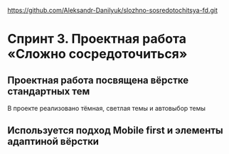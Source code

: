 https://github.com/Aleksandr-Danilyuk/slozhno-sosredotochitsya-fd.git

# Спринт 3. Проектная работа «Сложно сосредоточиться»
## Проектная работа посвящена вёрстке стандартных тем
  В проекте реализовано тёмная, светлая темы и автовыбор темы 
## Используется подход Mobile first и элементы адаптиной вёрстки

